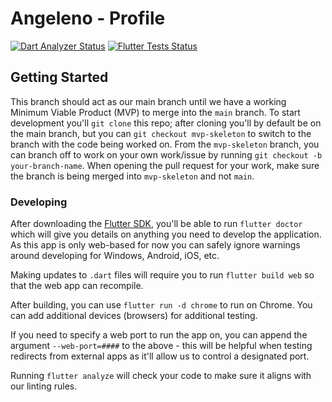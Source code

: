 # Angeleno - Profile
<a href="https://github.com/CityOfLosAngeles/angeleno-my-account-flutter/actions"><img src="https://github.com/CityOfLosAngeles/angeleno-my-account-flutter/workflows/Dart%20Analyzer/badge.svg" alt="Dart Analyzer Status"></a>
<a href="https://github.com/CityOfLosAngeles/angeleno-my-account-flutter/actions"><img src="https://github.com/CityOfLosAngeles/angeleno-my-account-flutter/workflows/Flutter%20Unit%20Tests/badge.svg" alt="Flutter Tests Status"></a>

## Getting Started
This branch should act as our main branch until we have a working Minimum Viable Product (MVP) to merge into the `main` branch. To start development you'll `git clone` this repo; after cloning you'll by default be on the main branch, but you can `git checkout mvp-skeleton` to switch to the branch with the code being worked on. From the `mvp-skeleton` branch, you can branch off to work on your own work/issue by running `git checkout -b your-branch-name`. When opening the pull request for your work, make sure the branch is being merged into `mvp-skeleton` and not `main`.

### Developing
 
After downloading the [Flutter SDK](https://docs.flutter.dev/get-started/install), you'll be able to run 
`flutter doctor` which will give you details on anything you need to develop the application. As this app is only web-based for now you can safely ignore warnings around developing for Windows, Android, iOS, etc.

Making updates to `.dart` files will require you to run `flutter build web` so that the web app can recompile.

After building, you can use `flutter run -d chrome` to run on Chrome. You can add additional devices (browsers) for additional testing.

If you need to specify a web port to run the app on, you can append the argument `--web-port=####` to the above - this will be helpful when testing redirects from external apps as it'll allow us to control a designated port.

Running `flutter analyze` will check your code to make sure it aligns with our linting rules.